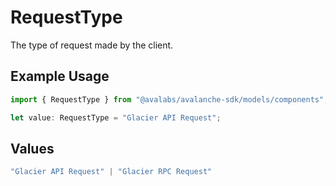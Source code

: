 # RequestType

The type of request made by the client.

## Example Usage

```typescript
import { RequestType } from "@avalabs/avalanche-sdk/models/components";

let value: RequestType = "Glacier API Request";
```

## Values

```typescript
"Glacier API Request" | "Glacier RPC Request"
```